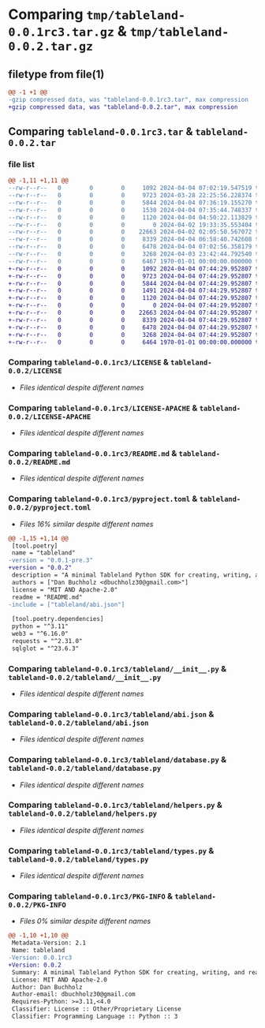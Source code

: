 # Comparing `tmp/tableland-0.0.1rc3.tar.gz` & `tmp/tableland-0.0.2.tar.gz`

## filetype from file(1)

```diff
@@ -1 +1 @@
-gzip compressed data, was "tableland-0.0.1rc3.tar", max compression
+gzip compressed data, was "tableland-0.0.2.tar", max compression
```

## Comparing `tableland-0.0.1rc3.tar` & `tableland-0.0.2.tar`

### file list

```diff
@@ -1,11 +1,11 @@
--rw-r--r--   0        0        0     1092 2024-04-04 07:02:19.547519 tableland-0.0.1rc3/LICENSE
--rw-r--r--   0        0        0     9723 2024-03-28 22:25:56.228374 tableland-0.0.1rc3/LICENSE-APACHE
--rw-r--r--   0        0        0     5844 2024-04-04 07:36:19.155270 tableland-0.0.1rc3/README.md
--rw-r--r--   0        0        0     1530 2024-04-04 07:35:44.748337 tableland-0.0.1rc3/pyproject.toml
--rw-r--r--   0        0        0     1120 2024-04-04 04:50:22.113829 tableland-0.0.1rc3/tableland/__init__.py
--rw-r--r--   0        0        0        0 2024-04-02 19:33:35.553404 tableland-0.0.1rc3/tableland/__main__.py
--rw-r--r--   0        0        0    22663 2024-04-02 02:05:50.567072 tableland-0.0.1rc3/tableland/abi.json
--rw-r--r--   0        0        0     8339 2024-04-04 06:58:40.742608 tableland-0.0.1rc3/tableland/database.py
--rw-r--r--   0        0        0     6478 2024-04-04 07:02:56.358179 tableland-0.0.1rc3/tableland/helpers.py
--rw-r--r--   0        0        0     3268 2024-04-03 23:42:44.792540 tableland-0.0.1rc3/tableland/types.py
--rw-r--r--   0        0        0     6467 1970-01-01 00:00:00.000000 tableland-0.0.1rc3/PKG-INFO
+-rw-r--r--   0        0        0     1092 2024-04-04 07:44:29.952807 tableland-0.0.2/LICENSE
+-rw-r--r--   0        0        0     9723 2024-04-04 07:44:29.952807 tableland-0.0.2/LICENSE-APACHE
+-rw-r--r--   0        0        0     5844 2024-04-04 07:44:29.952807 tableland-0.0.2/README.md
+-rw-r--r--   0        0        0     1491 2024-04-04 07:44:29.952807 tableland-0.0.2/pyproject.toml
+-rw-r--r--   0        0        0     1120 2024-04-04 07:44:29.952807 tableland-0.0.2/tableland/__init__.py
+-rw-r--r--   0        0        0        0 2024-04-04 07:44:29.952807 tableland-0.0.2/tableland/__main__.py
+-rw-r--r--   0        0        0    22663 2024-04-04 07:44:29.952807 tableland-0.0.2/tableland/abi.json
+-rw-r--r--   0        0        0     8339 2024-04-04 07:44:29.952807 tableland-0.0.2/tableland/database.py
+-rw-r--r--   0        0        0     6478 2024-04-04 07:44:29.952807 tableland-0.0.2/tableland/helpers.py
+-rw-r--r--   0        0        0     3268 2024-04-04 07:44:29.952807 tableland-0.0.2/tableland/types.py
+-rw-r--r--   0        0        0     6464 1970-01-01 00:00:00.000000 tableland-0.0.2/PKG-INFO
```

### Comparing `tableland-0.0.1rc3/LICENSE` & `tableland-0.0.2/LICENSE`

 * *Files identical despite different names*

### Comparing `tableland-0.0.1rc3/LICENSE-APACHE` & `tableland-0.0.2/LICENSE-APACHE`

 * *Files identical despite different names*

### Comparing `tableland-0.0.1rc3/README.md` & `tableland-0.0.2/README.md`

 * *Files identical despite different names*

### Comparing `tableland-0.0.1rc3/pyproject.toml` & `tableland-0.0.2/pyproject.toml`

 * *Files 16% similar despite different names*

```diff
@@ -1,15 +1,14 @@
 [tool.poetry]
 name = "tableland"
-version = "0.0.1-pre.3"
+version = "0.0.2"
 description = "A minimal Tableland Python SDK for creating, writing, and reading onchain tables"
 authors = ["Dan Buchholz <dbuchholz30@gmail.com>"]
 license = "MIT AND Apache-2.0"
 readme = "README.md"
-include = ["tableland/abi.json"]
 
 [tool.poetry.dependencies]
 python = "^3.11"
 web3 = "^6.16.0"
 requests = "^2.31.0"
 sqlglot = "^23.6.3"
```

### Comparing `tableland-0.0.1rc3/tableland/__init__.py` & `tableland-0.0.2/tableland/__init__.py`

 * *Files identical despite different names*

### Comparing `tableland-0.0.1rc3/tableland/abi.json` & `tableland-0.0.2/tableland/abi.json`

 * *Files identical despite different names*

### Comparing `tableland-0.0.1rc3/tableland/database.py` & `tableland-0.0.2/tableland/database.py`

 * *Files identical despite different names*

### Comparing `tableland-0.0.1rc3/tableland/helpers.py` & `tableland-0.0.2/tableland/helpers.py`

 * *Files identical despite different names*

### Comparing `tableland-0.0.1rc3/tableland/types.py` & `tableland-0.0.2/tableland/types.py`

 * *Files identical despite different names*

### Comparing `tableland-0.0.1rc3/PKG-INFO` & `tableland-0.0.2/PKG-INFO`

 * *Files 0% similar despite different names*

```diff
@@ -1,10 +1,10 @@
 Metadata-Version: 2.1
 Name: tableland
-Version: 0.0.1rc3
+Version: 0.0.2
 Summary: A minimal Tableland Python SDK for creating, writing, and reading onchain tables
 License: MIT AND Apache-2.0
 Author: Dan Buchholz
 Author-email: dbuchholz30@gmail.com
 Requires-Python: >=3.11,<4.0
 Classifier: License :: Other/Proprietary License
 Classifier: Programming Language :: Python :: 3
```

